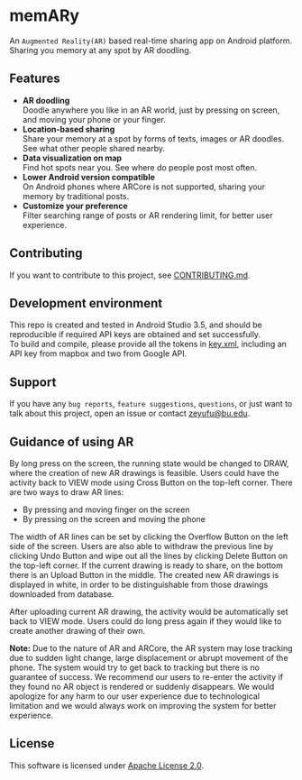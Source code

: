 # memARy
An `Augmented Reality(AR)` based real-time sharing app on Android platform. Sharing you memory at any spot by 
AR doodling.

## Features
* **AR doodling**   
Doodle anywhere you like in an AR world, just by pressing on screen, and moving your phone or your finger.
* **Location-based sharing**   
Share your memory at a spot by forms of texts, images or AR doodles. See what other people shared nearby.
* **Data visualization on map**   
Find hot spots near you. See where do people post most often.
* **Lower Android version compatible**   
On Android phones where ARCore is not supported, sharing your memory by traditional posts.
* **Customize your preference**   
Filter searching range of posts or AR rendering limit, for better user experience.

## Contributing
If you want to contribute to this project, see [CONTRIBUTING.md](https://github.com/KillerWhale591/memARy/blob/master/CONTRIBUTING.md).

## Development environment
This repo is created and tested in Android Studio 3.5, and should be reproducible if required API keys are obtained and set successfully.   
To build and compile, please provide all the tokens in [key.xml](https://github.com/KillerWhale591/memARy/blob/master/app/src/main/res/values/key.xml), including an API key from mapbox and two from Google API.

## Support
If you have any `bug reports`, `feature suggestions`, `questions`, or just want to talk about this project, open an issue or contact [zeyufu@bu.edu](zeyufu@bu.edu).

## Guidance of using AR
By long press on the screen, the running state would be changed to DRAW, where the creation of new AR drawings is feasible. Users could have the activity back to VIEW mode using Cross Button on the top-left corner. There are two ways to draw AR lines:

   * By pressing and moving finger on the screen
   * By pressing on the screen and moving the phone

The width of AR lines can be set by clicking the Overflow Button on the left side of the screen.  Users are also able to withdraw the previous line by clicking Undo Button and wipe out all the lines by clicking Delete Button on the top-left corner. If the current drawing is ready to share, on the bottom there is an Upload Button in the middle. The created new AR drawings is displayed in white, in order to be distinguishable from those drawings downloaded from database.

After uploading current AR drawing, the activity would be automatically set back to VIEW mode. Users could do long press again if they would like to create another drawing of their own.

**Note:** Due to the nature of AR and ARCore, the AR system may lose tracking due to sudden light change, large displacement or abrupt movement of the phone. The system would try to get back to tracking but there is no guarantee of success. We recommend our users to re-enter the activity if
 they found no AR object is rendered or suddenly disappears. We would apologize for any harm to our user experience due to technological limitation and we would always work on improving the system for better experience.

## License
This software is licensed under [Apache License 2.0](https://github.com/KillerWhale591/memARy/blob/master/LICENSE).
